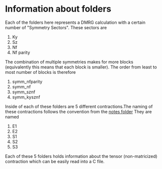 # Information about folders

Each of the folders here represents a DMRG calculation with a certain number of "Symmetry Sectors". These sectors are
1. Ky
2. Sz
3. Nf
4. Nf parity

The combination of multiple symmetries makes for more blocks (equivalently this means that each block is smaller).
The order from least to most number of blocks is therefore
1. symm_nfparity
2. symm_nf
3. symm_sznf
4. symm_kysznf

Inside of each of these folders are 5 different contractions.The naming of these contractions follows the convention from the [notes folder](https://github.com/kmp5VT/BlockSparseGPUTests/blob/main/notes/DMRG_Contractions.pdf)
They are named
1. E1
2. E2
3. S1
4. S2
5. S3

Each of these 5 folders holds information about the tensor (non-matricized) contraction which can be easily read into a C file.
